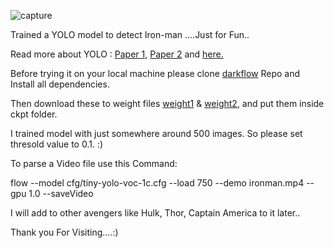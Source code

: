 ![capture](https://user-images.githubusercontent.com/22338553/36064105-f8868f5c-0eab-11e8-8b8d-aa86e37dd5e6.JPG)

Trained a YOLO model to detect Iron-man ....Just for Fun..
<p>Read more about YOLO  : <a href="https://arxiv.org/pdf/1506.02640.pdf">Paper 1</a>, <a href="https://arxiv.org/pdf/1612.08242.pdf">Paper 2</a> and <a href="https://pjreddie.com/darknet/yolo/">here.</a></p>
<p>Before trying it on your local machine please clone <a href = "https://github.com/thtrieu/darkflow.git">darkflow</a> Repo and Install all dependencies.</p>
<p>Then download these to weight files <a href = "https://drive.google.com/open?id=19QoNoUW8E4YulIxU-sSALO8V5_P0tipv">weight1</a> & <a href = "https://drive.google.com/open?id=1xIjebZI3DzTQZkHZ5cXORCe2vxQBHL5K">weight2</a>, and put them inside ckpt folder.</p>
<p>I trained model with just somewhere around 500 images. So please set thresold value to 0.1. :) </p>
<p>To parse a Video file use this Command:</p>
      flow --model cfg/tiny-yolo-voc-1c.cfg --load 750 --demo ironman.mp4 --gpu 1.0 --saveVideo
<p></p>
<p>I will add to other avengers like Hulk, Thor, Captain America to it  later..</p>
<p>Thank you For Visiting....:)</p>
